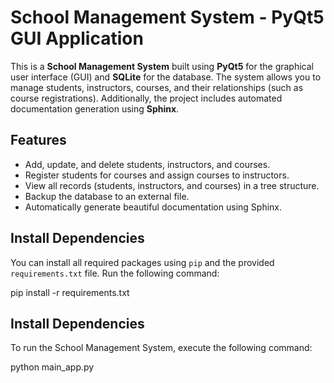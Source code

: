 # School Management System - PyQt5 GUI Application

This is a **School Management System** built using **PyQt5** for the graphical user interface (GUI) and **SQLite** for the database. The system allows you to manage students, instructors, courses, and their relationships (such as course registrations). Additionally, the project includes automated documentation generation using **Sphinx**.

## Features

- Add, update, and delete students, instructors, and courses.
- Register students for courses and assign courses to instructors.
- View all records (students, instructors, and courses) in a tree structure.
- Backup the database to an external file.
- Automatically generate beautiful documentation using Sphinx.

## Install Dependencies
You can install all required packages using `pip` and the provided `requirements.txt` file. Run the following command:

pip install -r requirements.txt

## Install Dependencies

To run the School Management System, execute the following command:

python main_app.py
